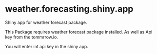 # weather.forecasting.shiny.app

Shiny app for weather forecast package. 

This Package requires weather forecast package installed. As well as Api key from the tommrrow.io. 

You will enter int api key in the shiny app.
